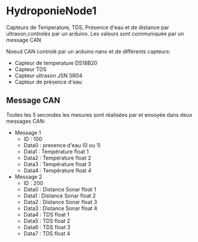# HydroponieNode1
Capteurs de Temperature, TDS, Présence d'eau et de distance par ultrason,controlés par un arduino. Les valeurs sont communiquée par un message CAN

Noeud CAN controlé par un arduino nano et de différents capteurs:
- Capteur de temperature DS18B20
- Capteur TDS
- Capteur ultrason JSN SR04
- Capteur de présence d'eau

## Message CAN
Toutes les 5 secondes les mesures sont réalisées par et envoyée dans deux messages CAN:
* Message 1
    * ID : 100
    * Data0 : presence d'eau (0 ou 1)
    * Data1 : Température float 1
    * Data2 : Température float 2
    * Data3 : Température float 3
    * Data4 : Température float 4
* Message 2
    * ID : 200
    * Data0 : Distance Sonar float 1
    * Data1 : Distance Sonar float 2
    * Data2 : Distance Sonar float 3
    * Data3 : Distance Sonar float 4
    * Data4 : TDS float 1
    * Data5 : TDS float 2
    * Data6 : TDS float 3
    * Data7 : TDS float 4
